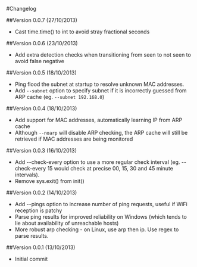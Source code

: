 #Changelog

##Version 0.0.7 (27/10/2013)
* Cast time.time() to int to avoid stray fractional seconds

##Version 0.0.6 (23/10/2013)
* Add extra detection checks when transitioning from seen to not seen to avoid false negative

##Version 0.0.5 (18/10/2013)
* Ping flood the subnet at startup to resolve unknown MAC addresses.
* Add `--subnet` option to specify subnet if it is incorrectly guessed from ARP cache (eg. `--subnet 192.168.0`)

##Version 0.0.4 (18/10/2013)
* Add support for MAC addresses, automatically learning IP from ARP cache
* Although `--noarp` will disable ARP checking, the ARP cache will still be retrieved if MAC addresses are being monitored

##Version 0.0.3 (16/10/2013)
* Add --check-every option to use a more regular check interval (eg. --check-every 15 would check at precise 00, 15, 30 and 45 minute intervals).
* Remove sys.exit() from init()

##Version 0.0.2 (14/10/2013)
* Add --pings option to increase number of ping requests, useful if WiFi reception is patchy
* Parse ping results for improved reliability on Windows (which tends to lie about availability of unreachable hosts)
* More robust arp checking - on Linux, use arp then ip. Use regex to parse results.

##Version 0.0.1 (13/10/2013)
* Initial commit
